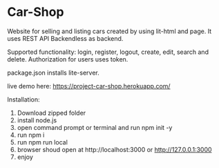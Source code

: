 # Car-Shop

Website for selling and listing cars created by using lit-html and page. It uses REST API Backendless as backend.

Supported functionality: login, register, logout, create, edit, search and delete.
Authorization for users uses token.

package.json installs lite-server.


live demo here: https://project-car-shop.herokuapp.com/

Installation:

1. Download zipped folder
2. install node.js
3. open command prompt or terminal and run npm init -y
4. run npm i
5. run npm run local
6. browser shoud open at http://localhost:3000 or http://127.0.0.1:3000
7. enjoy
